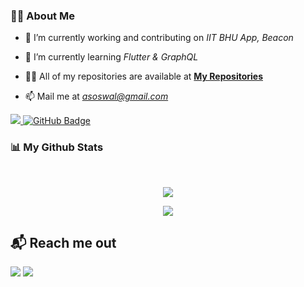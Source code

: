 ### 🙋‍♂️ About Me

- 🔭 I’m currently working and contributing on *IIT BHU App, Beacon*

- 🌱 I’m currently learning *Flutter & GraphQL*

- 👨‍💻 All of my repositories are available at **[My Repositories](https://github.com/Aadeesh11?tab=repositories)**

- 📫 Mail me at *asoswal@gmail.com*


<p align="left">
<a href="https://github.com/Aadeesh11/github-profile-views-counter">
    <img src="https://komarev.com/ghpvc/?username=Aadeesh11">
</a> <a href="https://github.com/Aadeesh11?tab=followers"><img src="https://img.shields.io/github/followers/Aadeesh11?label=Followers&style=social" alt="GitHub Badge"></a>
</p>
 

### 📊 My Github Stats
<br/>
<p align="center"><img src="https://github-readme-stats.vercel.app/api/top-langs/?username=Aadeesh11&layout=compact"/></p>
<p align="center"><img src="https://github-readme-stats.vercel.app/api?username=Aadeesh11&show_icons=true&theme=swift" /></p>


## 📬 Reach me out
<p align="left">
<a href = "https://www.linkedin.com/in/aadeesh-oswal-b422941b9/"><img src="https://img.icons8.com/fluent/48/000000/linkedin.png"/></a>
<a href = "https://www.instagram.com/aadeesh_oswal/"><img src="https://img.icons8.com/fluent/48/000000/instagram-new.png"/></a>
</p>
